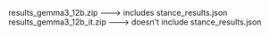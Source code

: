 results_gemma3_12b.zip ---> includes stance_results.json
results_gemma3_12b_it.zip ---> doesn't include stance_results.json

